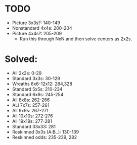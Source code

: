 # TODO
- Picture 3x3s?: 140-149
- Nonstandard 4x4s: 200-204
- Picture 4x4s?: 205-209
  - Run this through NxN and then solve centers as 2x2s.

# Solved:
- All 2x2s: 0-29
- Standard 3x3s: 30-129
- Wreaths 6x6-12x12: 284,328
- Standard 5x5s: 210-234
- Standard 6x6s: 245-254
- All 8x8s: 262-266
- ALl 7x7s: 257-261
- All 9x9s: 267-271
- All 10x10s: 272-276
- All 19x19s: 277-281
- Standard 33x33: 281
- Reskinned 3x3s (A:B..): 130-139
- Reskinned odds: 235-239, 282

